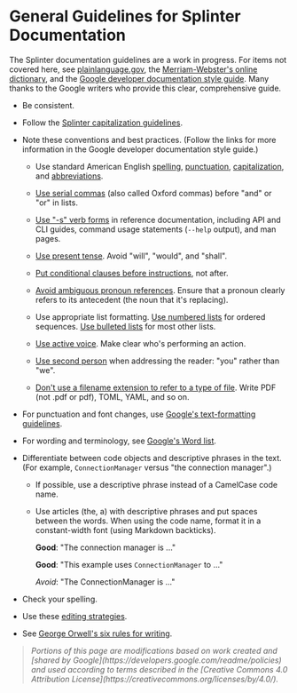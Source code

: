 # General Guidelines for Splinter Documentation

<!--
  Copyright 2018-2020 Cargill Incorporated
  Licensed under Creative Commons Attribution 4.0 International License
  https://creativecommons.org/licenses/by/4.0/
-->

The Splinter documentation guidelines are a work in progress.
For items not covered here, see
[plainlanguage.gov](https://www.plainlanguage.gov/guidelines/),
the [Merriam-Webster's online dictionary](https://www.merriam-webster.com/),
and the [Google developer documentation style
guide](https://developers.google.com/style).
Many thanks to the Google writers who provide this clear, comprehensive guide.

* Be consistent.

* Follow the [Splinter capitalization guidelines](capitalization.md).

* Note these conventions and best practices. (Follow the links for more
  information in the Google developer documentation style guide.)

    - Use standard American English
      [spelling](https://developers.google.com/style/spelling),
      [punctuation](https://developers.google.com/style/semicolons),
      [capitalization](https://developers.google.com/style/capitalization),
      and [abbreviations](https://developers.google.com/style/abbreviations).

    - [Use serial commas](https://developers.google.com/style/commas) (also
      called Oxford commas) before "and" or "or" in lists.

    - [Use "-s" verb forms](https://developers.google.com/style/reference-verbs)
      in reference documentation, including API and CLI guides, command usage
      statements (`--help` output), and man pages.

    - [Use present tense](https://developers.google.com/style/tense).
      Avoid "will", "would", and "shall".

    - [Put conditional clauses before
      instructions](https://developers.google.com/style/clause-order), not after.

    - [Avoid ambiguous pronoun
      references](https://developers.google.com/style/pronouns).
      Ensure that a pronoun clearly refers to its antecedent (the noun that
      it's replacing).

    - Use appropriate list formatting. [Use numbered
      lists](https://developers.google.com/style/lists) for ordered sequences.
      [Use bulleted lists](https://developers.google.com/style/lists) for most
      other lists.

    - [Use active voice](https://developers.google.com/style/voice). Make clear
      who's performing an action.

    - [Use second person](https://developers.google.com/style/person) when
      addressing the reader: "you" rather than "we".

    - [Don't use a filename extension to refer to a type of
      file](https://developers.google.com/style/word-list#letter-p). Write PDF
      (not .pdf or pdf), TOML, YAML, and so on.

* For punctuation and font changes, use [Google's text-formatting
  guidelines](https://developers.google.com/style/text-formatting).

* For wording and terminology, see [Google's Word
  list](https://developers.google.com/style/word-list).

* Differentiate between code objects and descriptive phrases in the text. (For
  example, `ConnectionManager` versus "the connection manager".)

    - If possible, use a descriptive phrase instead of a CamelCase code name.

    - Use articles (the, a) with descriptive phrases and put spaces between the
      words. When using the code name, format it in a constant-width font (using
      Markdown backticks).

      **Good**: "The connection manager is ..."

      **Good**: "This example uses `ConnectionManager` to ..."

      *Avoid*: "The ConnectionManager is ..."

* Check your spelling.

* Use these [editing
  strategies](https://writersworkshop.web.illinois.edu/resources-2/writer-resources/writing-processes/editing-and-proofreading/).

* See [George Orwell's six rules for
  writing](https://en.wikipedia.org/wiki/Politics_and_the_English_Language#Remedy_of_Six_Rules).

> <em>
> Portions of this page are modifications based on work created and [shared by
> Google](https://developers.google.com/readme/policies) and used according to
> terms described in the [Creative Commons 4.0 Attribution
> License](https://creativecommons.org/licenses/by/4.0/).
> </em>
